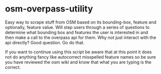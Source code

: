 osm-overpass-utility
====================

Easy way to scrape stuff from OSM based on its bounding-box, feature and optionally, feature value.
Will step users through a series of questions to determine what bounding box and features the user is interested in and then make a call to the overpass api for them. Why not just interact with the api directly? Good question. Go do that. 

If you want to continue using this script be aware that at this point it does not do anything fancy like autocorrect misspelled feature names so be sure you have reviewed the osm wiki and know that what you are typing is the correct. 



